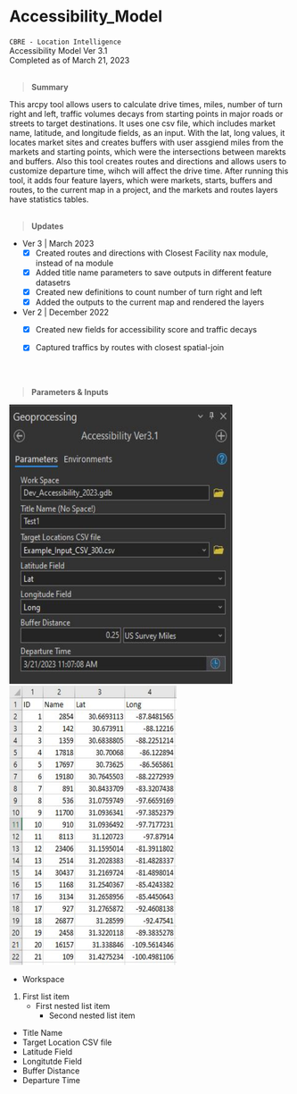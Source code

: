 # Accessibility_Model

`CBRE - Location Intelligence`
<br />Accessibility Model Ver 3.1
<br />Completed as of March 21, 2023
<br><br>

> **Summary** <br>
 
This arcpy tool allows users to calculate drive times, miles, number of turn right and left, traffic volumes
decays from starting points in major roads or streets to target destinations. It uses one csv file, which includes 
market name, latitude, and longitude fields, as an input. With the lat, long values, it locates market sites and 
creates buffers with user assgiend miles from the markets and starting points, which were the intersections between 
marekts and buffers. Also this tool creates routes and directions and allows users to customize departure time, 
wihch will affect the drive time. After running this tool, it adds four feature layers, which were markets, starts,
buffers and routes, to the current map in a project, and the markets and routes layers have statistics tables.
<br><br>

> **Updates** <br>
* Ver 3 | March 2023 <br>
   - [x] Created routes and directions with Closest Facility nax module, instead of na module
   - [x] Added title name parameters to save outputs in different feature datasetrs
   - [X] Created new definitions to count number of turn right and left
   - [X] Added the outputs to the current map and rendered the layers

* Ver 2 | December 2022 <br>
   - [X] Created new fields for accessibility score and traffic decays
   - [X] Captured traffics by routes with closest spatial-join


<br><br>


> **Parameters & Inputs** <br>

<img src="https://github.com/jeonghonkim/Accessibility_Model/blob/main/access_parameters.JPG" width="400" height="500"> &nbsp; &nbsp; <img src="https://github.com/jeonghonkim/Accessibility_Model/blob/main/access_examplecsv.JPG" width="300" height="500"> <br>

* Workspace
1. First list item
   - First nested list item
     - Second nested list item
* Title Name
* Target Location CSV file
* Latitude Field
* Longitutde Field
* Buffer Distance
* Departure Time

 
